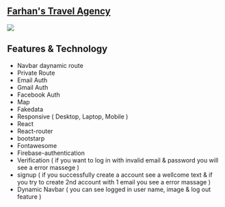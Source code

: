 ## [Farhan's Travel Agency](https://farhan-travel-agency.web.app/)


<img src="https://i.ibb.co/zS9Z0jV/Farhan-s-Travel-Agency.png" />

## Features & Technology

* Navbar daynamic route
* Private Route
* Email Auth
* Gmail Auth
* Facebook Auth
* Map
* Fakedata
* Responsive ( Desktop, Laptop, Mobile ) 
* React
* React-router
* bootstarp
* Fontawesome
* Firebase-authentication 
* Verification ( if you want to log in with invalid email & password you will see a error massege )
* signup ( if you successfully create a account see a wellcome text & if you try to create 2nd account with 1 email you see a error massage )
* Dynamic Navbar ( you can see logged in user name, image & log out feature ) 
